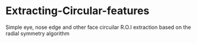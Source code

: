 # Extracting-Circular-features
Simple eye, nose edge and other face circuilar R.O.I extraction based on the radial symmetry algorithm

